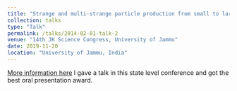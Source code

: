 ```yaml
---
title: "Strange and multi-strange particle production from small to large systems at the LHC"
collection: talks
type: "Talk"
permalink: /talks/2014-02-01-talk-2
venue: "14th JK Science Congress, University of Jammu"
date: 2019-11-20
location: "University of Jammu, India"
---
```


[More information here](https://www.dailyexcelsior.com/jk-science-congress-concludes-at-ju/)
I gave a talk in this state level conference and got the best oral presentation award.

